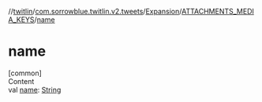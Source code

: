 //[twitlin](../../../index.md)/[com.sorrowblue.twitlin.v2.tweets](../../index.md)/[Expansion](../index.md)/[ATTACHMENTS_MEDIA_KEYS](index.md)/[name](name.md)



# name  
[common]  
Content  
val [name](name.md): [String](https://kotlinlang.org/api/latest/jvm/stdlib/kotlin/-string/index.html)  



